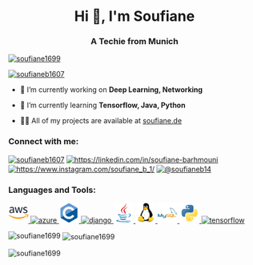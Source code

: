 <h1 align="center">Hi 👋, I'm Soufiane</h1>
<h3 align="center">A Techie from Munich</h3>

<p align="left"> <a href="https://github.com/ryo-ma/github-profile-trophy"><img src="https://github-profile-trophy.vercel.app/?username=soufiane1699" alt="soufiane1699" /></a> </p>

<p align="left"> <a href="https://twitter.com/soufianeb1607" target="blank"><img src="https://img.shields.io/twitter/follow/soufianeb1607?logo=twitter&style=for-the-badge" alt="soufianeb1607" /></a> </p>

- 🔭 I’m currently working on **Deep Learning, Networking**

- 🌱 I’m currently learning **Tensorflow, Java, Python**

- 👨‍💻 All of my projects are available at [soufiane.de](soufiane.de)

<h3 align="left">Connect with me:</h3>
<p align="left">
<a href="https://twitter.com/soufianeb1607" target="blank"><img align="center" src="https://raw.githubusercontent.com/rahuldkjain/github-profile-readme-generator/master/src/images/icons/Social/twitter.svg" alt="soufianeb1607" height="30" width="40" /></a>
<a href="https://linkedin.com/in/https://linkedin.com/in/soufiane-barhmouni" target="blank"><img align="center" src="https://raw.githubusercontent.com/rahuldkjain/github-profile-readme-generator/master/src/images/icons/Social/linked-in-alt.svg" alt="https://linkedin.com/in/soufiane-barhmouni" height="30" width="40" /></a>
<a href="https://instagram.com/https://www.instagram.com/soufiane_b_1/" target="blank"><img align="center" src="https://raw.githubusercontent.com/rahuldkjain/github-profile-readme-generator/master/src/images/icons/Social/instagram.svg" alt="https://www.instagram.com/soufiane_b_1/" height="30" width="40" /></a>
<a href="https://medium.com/@soufianeb14" target="blank"><img align="center" src="https://raw.githubusercontent.com/rahuldkjain/github-profile-readme-generator/master/src/images/icons/Social/medium.svg" alt="@soufianeb14" height="30" width="40" /></a>
</p>

<h3 align="left">Languages and Tools:</h3>
<p align="left"> <a href="https://aws.amazon.com" target="_blank" rel="noreferrer"> <img src="https://raw.githubusercontent.com/devicons/devicon/master/icons/amazonwebservices/amazonwebservices-original-wordmark.svg" alt="aws" width="40" height="40"/> </a> <a href="https://azure.microsoft.com/en-in/" target="_blank" rel="noreferrer"> <img src="https://www.vectorlogo.zone/logos/microsoft_azure/microsoft_azure-icon.svg" alt="azure" width="40" height="40"/> </a> <a href="https://www.cprogramming.com/" target="_blank" rel="noreferrer"> <img src="https://raw.githubusercontent.com/devicons/devicon/master/icons/c/c-original.svg" alt="c" width="40" height="40"/> </a> <a href="https://www.djangoproject.com/" target="_blank" rel="noreferrer"> <img src="https://cdn.worldvectorlogo.com/logos/django.svg" alt="django" width="40" height="40"/> </a> <a href="https://www.java.com" target="_blank" rel="noreferrer"> <img src="https://raw.githubusercontent.com/devicons/devicon/master/icons/java/java-original.svg" alt="java" width="40" height="40"/> </a> <a href="https://www.linux.org/" target="_blank" rel="noreferrer"> <img src="https://raw.githubusercontent.com/devicons/devicon/master/icons/linux/linux-original.svg" alt="linux" width="40" height="40"/> </a> <a href="https://www.mysql.com/" target="_blank" rel="noreferrer"> <img src="https://raw.githubusercontent.com/devicons/devicon/master/icons/mysql/mysql-original-wordmark.svg" alt="mysql" width="40" height="40"/> </a> <a href="https://www.python.org" target="_blank" rel="noreferrer"> <img src="https://raw.githubusercontent.com/devicons/devicon/master/icons/python/python-original.svg" alt="python" width="40" height="40"/> </a> <a href="https://www.tensorflow.org" target="_blank" rel="noreferrer"> <img src="https://www.vectorlogo.zone/logos/tensorflow/tensorflow-icon.svg" alt="tensorflow" width="40" height="40"/> </a> </p>

<p><img align="left" src="https://github-readme-stats.vercel.app/api/top-langs?username=soufiane1699&show_icons=true&locale=en&layout=compact" alt="soufiane1699" /></p>

<p>&nbsp;<img align="center" src="https://github-readme-stats.vercel.app/api?username=soufiane1699&show_icons=true&locale=en" alt="soufiane1699" /></p>

<p><img align="center" src="https://github-readme-streak-stats.herokuapp.com/?user=soufiane1699&" alt="soufiane1699" /></p>
